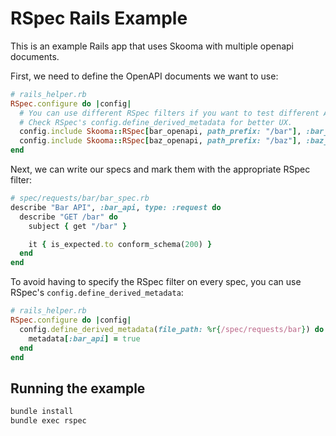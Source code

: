 # RSpec Rails Example

This is an example Rails app that uses Skooma with multiple openapi documents.

First, we need to define the OpenAPI documents we want to use:

```ruby
# rails_helper.rb
RSpec.configure do |config|
  # You can use different RSpec filters if you want to test different API descriptions.
  # Check RSpec's config.define_derived_metadata for better UX.
  config.include Skooma::RSpec[bar_openapi, path_prefix: "/bar"], :bar_api
  config.include Skooma::RSpec[baz_openapi, path_prefix: "/baz"], :baz_api
end
```

Next, we can write our specs and mark them with the appropriate RSpec filter:

```ruby
# spec/requests/bar/bar_spec.rb
describe "Bar API", :bar_api, type: :request do
  describe "GET /bar" do
    subject { get "/bar" }

    it { is_expected.to conform_schema(200) }
  end
end
```

To avoid having to specify the RSpec filter on every spec, you can use RSpec's `config.define_derived_metadata`:

```ruby
# rails_helper.rb
RSpec.configure do |config|
  config.define_derived_metadata(file_path: %r{/spec/requests/bar}) do |metadata|
    metadata[:bar_api] = true
  end
end
```

## Running the example

```bash
bundle install
bundle exec rspec
```
